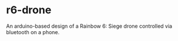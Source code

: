 # r6-drone
An arduino-based design of a Rainbow 6: Siege drone controlled via bluetooth on a phone.
